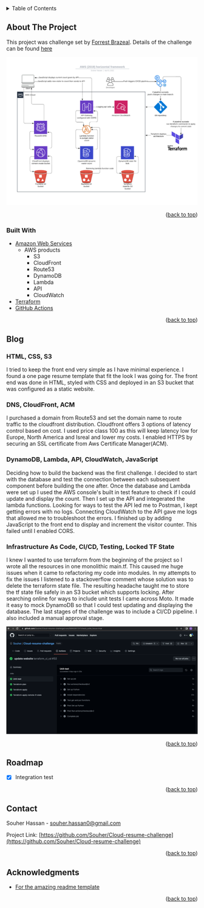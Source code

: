 <!-- TABLE OF CONTENTS -->
<details>
  <summary>Table of Contents</summary>
  <ol>
    <li>
      <a href="#about-the-project">About The Project</a>
      <ul>
        <li><a href="#built-with">Built With</a></li>
      </ul>
    </li>
    <li>
      <a href="#blog">Blog</a>
      <ul>
        <li><a href="#HTML, CSS, S3">HTML, CSS, S3</a></li>
        <li><a href="#DNS, CloudFront, ACM">DNS, CloudFront, ACM</a></li>
        <li><a href="#DynamoDB, Lambda, API, JavaScript">DynamoDB, Lambda, API, JavaScript</a></li>
        <li><a href="#Infrastructure As Code, CI/CD, Testing, Locked TF State">Infrastructure As Code, CI/CD, Testing, Locked TF State</a></li>
      </ul>
    </li>
    <li><a href="#roadmap">Roadmap</a></li>
    <li><a href="#contact">Contact</a></li>
    <li><a href="#acknowledgments">Acknowledgments</a></li>
  </ol>
</details>



<!-- ABOUT THE PROJECT -->
## About The Project
This project was challenge set by [Forrest Brazeal](https://forrestbrazeal.com/). Details of the challenge can be found [here](https://cloudresumechallenge.dev/docs/the-challenge/aws/)

![Cloud Architecture](./CloudArchitecture.jpeg?raw=true "Cloud Architecture")

<p align="right">(<a href="#top">back to top</a>)</p>



### Built With

* [Amazon Web Services](https://aws.amazon.com/)
  * AWS products
    * S3
    * CloudFront
    * Route53
    * DynamoDB
    * Lambda
    * API
    * CloudWatch
* [Terraform](https://www.terraform.io/)
* [GitHub Actions](https://github.com/features/actions)

<p align="right">(<a href="#top">back to top</a>)</p>



<!-- Blog -->
## Blog
<!-- ### Certification
The first stage of the challenge was to get an AWS certification. I had received my AWS cloud practioner certification in March 2021 -->
  
### HTML, CSS, S3
I tried to keep the front end very simple as I have minimal experience. I found a one page resume template that fit the look I was going for. The front end was done in HTML, styled with CSS and deployed in an S3 bucket that was configured as a static website. 
   
### DNS, CloudFront, ACM
I purchased a domain from Route53 and set the domain name to route traffic to the cloudfront distribution. Cloudfront offers 3 options of latency control based on cost. I used price class 100 as this will keep latency low for Europe, North America and Isreal and lower my costs. I enabled HTTPS by securing an SSL certificate from Aws Certificate Manager(ACM).

### DynamoDB, Lambda, API, CloudWatch, JavaScript
Deciding how to build the backend was the first challenge. I decided to start with the database and test the connection between each subsequent component before building the one after. Once the database and Lambda were set up I used the AWS console's built in test feature to check if I could update and display the count. 
Then I set up the API and integerated the lambda functions. Looking for ways to test the API led me to Postman, I kept getting errors with no logs. Connecting CloudWatch to the API gave me logs that allowed me to troubleshoot the errors. 
I finished up by adding JavaScript to the front end to display and increment the visitor counter. This failed until I enabled CORS.

### Infrastructure As Code, CI/CD, Testing, Locked TF State
I knew I wanted to use terraform from the beginning of the project so I wrote all the resources in one monolithic main.tf. This caused me huge issues when it came to refactoring my code into modules. In my attempts to fix the issues I listened to a stackoverflow comment whose solution was to delete the terraform state file. The resulting headache taught me to store the tf state file safely in an S3 bucket which supports locking.
After searching online for ways to include unit tests I came across Moto. It made it easy to mock DynamoDB so that I could test updating and displaying the database.
The last stages of the challenge was to include a CI/CD pipeline. I also included a manual approval stage.

![CI/CD Screenshot](./CICDscreenshot.png?raw=true "CI/CD Screenshot")
   
<p align="right">(<a href="#top">back to top</a>)</p>



<!-- ROADMAP -->
## Roadmap

- [x] Integration test

<p align="right">(<a href="#top">back to top</a>)</p>



<!-- CONTACT -->
## Contact

Souher Hassan - souher.hassan0@gmail.com

Project Link: [https://github.com/Souher/Cloud-resume-challenge](https://github.com/Souher/Cloud-resume-challenge)

<p align="right">(<a href="#top">back to top</a>)</p>



<!-- ACKNOWLEDGMENTS -->
## Acknowledgments

* [For the amazing readme template](https://github.com/othneildrew/Best-README-Template/blob/master/README.md)

<p align="right">(<a href="#top">back to top</a>)</p>